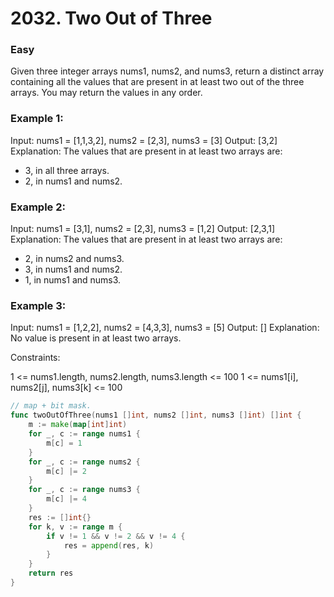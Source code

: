# 2032. Two Out of Three

### Easy

Given three integer arrays nums1, nums2, and nums3, return a distinct array containing all the values that are present in at least two out of the three arrays. You may return the values in any order.
 
### Example 1:

Input: nums1 = [1,1,3,2], nums2 = [2,3], nums3 = [3]
Output: [3,2]
Explanation: The values that are present in at least two arrays are:
- 3, in all three arrays.
- 2, in nums1 and nums2.

### Example 2:

Input: nums1 = [3,1], nums2 = [2,3], nums3 = [1,2]
Output: [2,3,1]
Explanation: The values that are present in at least two arrays are:
- 2, in nums2 and nums3.
- 3, in nums1 and nums2.
- 1, in nums1 and nums3.

### Example 3:

Input: nums1 = [1,2,2], nums2 = [4,3,3], nums3 = [5]
Output: []
Explanation: No value is present in at least two arrays.

Constraints:

1 <= nums1.length, nums2.length, nums3.length <= 100
1 <= nums1[i], nums2[j], nums3[k] <= 100

```go
// map + bit mask.
func twoOutOfThree(nums1 []int, nums2 []int, nums3 []int) []int {
	m := make(map[int]int)
	for _, c := range nums1 {
		m[c] = 1
	}
	for _, c := range nums2 {
		m[c] |= 2
	}
	for _, c := range nums3 {
		m[c] |= 4
	}
	res := []int{}
	for k, v := range m {
		if v != 1 && v != 2 && v != 4 {
			res = append(res, k)
		}
	}
	return res
}
```